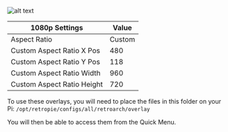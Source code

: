 ![alt text](https://i.imgur.com/d7SvD1e.png)

1080p Settings | Value
--- | ---
Aspect Ratio | Custom
Custom Aspect Ratio X Pos | 480
Custom Aspect Ratio Y Pos | 118
Custom Aspect Ratio Width | 960
Custom Aspect Ratio Height | 720

To use these overlays, you will need to place the files in this folder on your Pi:
`/opt/retropie/configs/all/retroarch/overlay`

You will then be able to access them from the Quick Menu.
